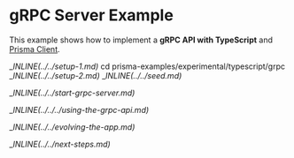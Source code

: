 # gRPC Server Example

This example shows how to implement a **gRPC API with TypeScript** and [Prisma Client](https://github.com/prisma/prisma2/blob/master/docs/prisma-client-js/api.md).

__INLINE(../../_setup-1.md)__
cd prisma-examples/experimental/typescript/grpc
__INLINE(../../_setup-2.md)__
__INLINE(../../_seed.md)__

__INLINE(../../_start-grpc-server.md)__

__INLINE(../../../_using-the-grpc-api.md)__

__INLINE(../../_evolving-the-app.md)__

__INLINE(../../_next-steps.md)__